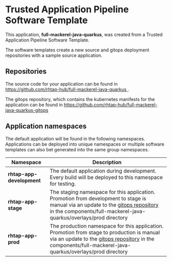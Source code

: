 # Trusted Application Pipeline Software Template

This application, **full-mackerel-java-quarkus**, was created from a Trusted Application Pipeline Software Template.

The software templates create a new source and gitops deployment repositories with a sample source application. 

## Repositories

The source code for your application can be found in [https://github.com/rhtap-hub/full-mackerel-java-quarkus ](https://github.com/rhtap-hub/full-mackerel-java-quarkus ).
 
The gitops repository, which contains the kubernetes manifests for the application can be found in 
[https://github.com/rhtap-hub/full-mackerel-java-quarkus-gitops ](https://github.com/rhtap-hub/full-mackerel-java-quarkus-gitops ) 

## Application namespaces 

The default application will be found in the following namespaces. Applications can be deployed into unique namespaces or multiple software templates can also bet generated into the same group namespaces.  

|  Namespace   |  Description   |  
| -------- | -------- |   
| **rhtap-app-development** | The default application during development. Every build will be deployed to this namespace for testing. | 
| **rhtap-app-stage** | The staging namespace for this application. Promotion from development to stage is manual via an update to the [gitops repository](https://github.com/rhtap-hub/full-mackerel-java-quarkus-gitops ) in the components/full-mackerel-java-quarkus/overlays/prod directory |  
| **rhtap-app-prod** | The production namespace for this application. Promotion from stage to production is manual via an update to the [gitops repository](https://github.com/rhtap-hub/full-mackerel-java-quarkus-gitops ) in the components/full-mackerel-java-quarkus/overlays/prod directory | 